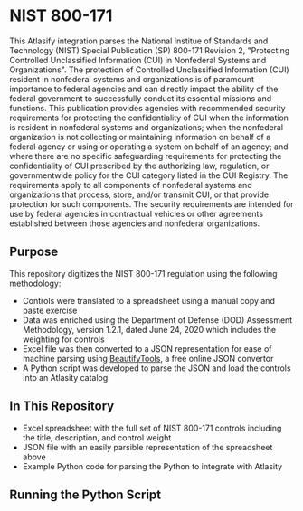 # NIST 800-171 

This Atlasify integration parses the National Institue of Standards and Technology (NIST) Special Publication (SP) 800-171 Revision 2, "Protecting Controlled Unclassified Information (CUI) in Nonfederal Systems and Organizations".  The protection of Controlled Unclassified Information (CUI) resident in nonfederal systems and organizations is of paramount importance to federal agencies and can directly impact the ability of the federal government to successfully conduct its essential missions and functions. This publication provides agencies with recommended security requirements for protecting the confidentiality of CUI when the information is resident in nonfederal systems and organizations; when the nonfederal organization is not collecting or maintaining information on behalf of a federal agency or using or operating a system on behalf of an agency; and where there are no specific safeguarding requirements for protecting the confidentiality of CUI prescribed by the authorizing law, regulation, or governmentwide policy for the CUI category listed in the CUI Registry. The requirements apply to all components of nonfederal systems and organizations that process, store, and/or transmit CUI, or that provide protection for such components. The security requirements are intended for use by federal agencies in contractual vehicles or other agreements established between those agencies and nonfederal organizations.

## Purpose

This repository digitizes the NIST 800-171 regulation using the following methodology:

- Controls were translated to a spreadsheet using a manual copy and paste exercise
- Data was enriched using the Department of Defense (DOD) Assessment Methodology, version 1.2.1, dated June 24, 2020 which includes the weighting for controls
- Excel file was then converted to a JSON representation for ease of machine parsing using [BeautifyTools](http://beautifytools.com/excel-to-json-converter.php), a free online JSON convertor
- A Python script was developed to parse the JSON and load the controls into an Atlasity catalog

## In This Repository

- Excel spreadsheet with the full set of NIST 800-171 controls including the title, description, and control weight
- JSON file with an easily parsible representation of the spreadsheet above
- Example Python code for parsing the Python to integrate with Atlasity

## Running the Python Script

